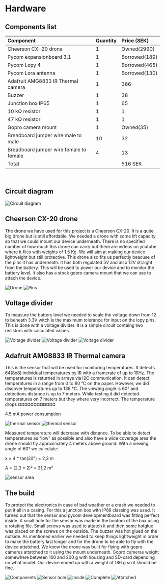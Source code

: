 # Hardware
## Components list
|Component  | Quantity   |Price (SEK) |
|:----|:------------- |:---------------|
|Cheerson CX-20 drone |1|Owned(2990)
|Pycom expansionboard 3.1 |1|Borrowed(189)
|Pycom Lopy 4 |1|Borrowed(465)
|Pycom Lora antenna|1|Borrowed(130)
|Adafruit AMG8833 IR Thermal camera|1|366
|Buzzer|1|38
|Junction box IP65|1|65
|10 kΩ resistor|1|1
|47 kΩ resistor|1|1
|Gopro camera mount|1|Owned(35)
|Breadboard jumper wire male to male|10|32
|Breadboard jumper wire female to female|4|13
|Total||516 SEK


</BR>


## Circuit diagram
![Circuit diagram](/doc/img/circuit_diagram.png "Circuit diagram")


## Cheerson CX-20 drone
The drone we have used for this project is a Cheerson CX-20. It is a quite big drone but is still affordable. We needed a drone with some lift capacity so that we could mount our device underneath. There is no specified number of how much this drone can carry but there are videos on youtube where it flies with weights of 1.5 Kg. We will aim at making our device lightweight but still protective.
This drone also fits us perfectly beacuse of the pins it has underneath. It has both regulated 5V and also 12V straight from the battery. This will be used to power our device and to monitor the battery level.
It also has a stock gopro camera mount that we can use to attach the device.

![Drone](/doc/img/drone.jpg "Drone")
![Pins](/doc/img/pins.jpg "Drone pins")



## Voltage divider
To measure the battery level we needed to scale the voltage down from 12 to beneath 3.3V witch is the maximum tolerance for input on the lopy pins. This is done with a voltage divider. It is a simple circuit containg two resistors with calculated values.

![Voltage divider](/doc/img/vd1.jpg "Voltage divider")
![Voltage divider](/doc/img/vd2.jpg "Voltage divider")
![Voltage divider](/doc/img/vd3.jpg "Voltage divider")


## Adafruit AMG8833 IR Thermal camera
This is the sensor that will be used for monitoring temperatures. It detects 64(8x8) individual temperatures by IR with a framerate of up to 10Hz. The temperatures is returned in arrays via I2C communication. It can detect temperatures in a range from 0 to 80 °C on the paper. However, we did discover temperatures up to 138 °C. The viewing angle is 60° and detections distance is up to 7 meters. While testing it did detected temperatures on 7 meters but they where very incorrect. The temperature drops ¤¤¤¤¤¤¤¤¤¤¤¤

4.5 mA power consumption

![thermal sensor](/doc/img/thermal1.jpg "thermal sensor")
![thermal sensor](/doc/img/thermal2.jpg "thermal sensor")

Measured temperature will decrease with distance. To be able to detect temperatures as "low" as possible and also have a wide coverage area the drone should fly approximately 4 meters above ground. With a viewing angle of 60° we calculate:

x = 4 * tan(30°) = 2,3 m

A = (2,3 * 2)² = 21,2 m²

![sensor area](/doc/img/sensor_area_calculation.jpg "sensor_area_calculation")


## The build
To protect the electronics in case of bad weather or a crash we needed to put it all in a casing. For this a junction box with IP66 classing was used.
It turned out that the sensor and pycom developmentboard was fitting perfect inside. A small hole for the sensor was made in the bootom of the box using a rotating file. Small screws was used to attatch it and then some hotglue was placed on the screws on the outside. The buzzer was hot glued on the outside.
As mentioned earlier we needed to keep things lightweight in order to make the battery last longer and for the drone to be able to fly with the device attatched. We know the drone was built for flying with gopro cameras attatched to it using the mount underneath. Gopro cameras weight somewhere between 100 and 200 g with housing and SD-card depending on what model. Our device ended up with a weight of 186 g so it should be fine.  


![Components](/doc/img/build1.jpg "Components")
![Sensor hole](/doc/img/build3.jpg "Sensor hole")
![Inside](/doc/img/build4.jpg "Inside junction box")
![Complete](/doc/img/complete1.jpg "The completed device")
![Attatched](/doc/img/complete2.jpg "Attached to drone")
